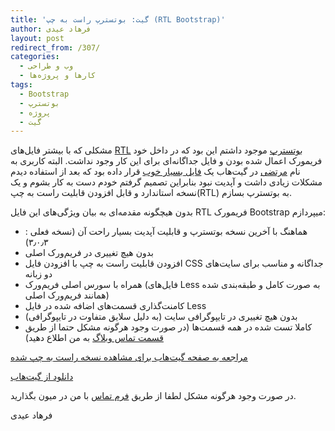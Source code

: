 ```yaml
---
title: 'گیت: بوتسترپ راست به چپ (RTL Bootstrap)'
author: فرهاد عیدی
layout: post
redirect_from: /307/
categories:
  - وب و طراحی
  - کارها و پروژه‌ها
tags:
  - Bootstrap
  - بوتسترپ
  - پروژه
  - گیت
---
```


مشکلی که با بیشتر فایل‌های [RTL][1] [بوتسترپ][2] موجود داشتم این بود که در داخل خود فریمورک اعمال شده بودن و فایل جداگانه‌ای برای این کار وجود نداشت. البته کاربری به نام [مرتضی][3] در گیت‌هاب یک [فایل بسیار خوب][4] قرار داده بود که بعد از استفاده دیدم مشکلات زیادی داشت و آپدیت نبود بنابراین تصمیم گرفتم خودم دست به کار بشوم و یک نسخه استاندارد و قابل افزودن قابلیت راست به چپ(RTL) به بوتسترپ بسازم.

<!-- more -->

بدون هیچگونه مقدمه‌ای به بیان ویژگی‌های این فایل RTL فریمورک Bootstrap میپردازم:

  * هماهنگ با آخرین نسخه بوتسترپ و قابلیت آپدیت بسیار راحت آن (نسخه فعلی : ۳٫۰٫۳)
  * بدون هیچ تغییری در فریم‌ورک اصلی
  * افزودن قابلیت راست به چپ با افزودن فایل CSS جداگانه و مناسب برای سایت‌های دو زبانه
  * همراه با سورس اصلی فریم‌ورک (فایل‌های Less به صورت کامل و طبقه‌بندی شده همانند فریم‌ورک اصلی)
  * کامنت‌گذاری قسمت‌های اضافه شده در فایل Less
  * بدون هیچ تغییری در تایپوگرافی سایت (به دلیل سلایق متفاوت در تایپوگرافی)
  * کاملا تست شده در همه قسمت‌ها (در صورت وجود هرگونه مشکل حتما از طریق [قسمت تماس وبلاگ][5] به من اطلاع دهید)

[مراجعه به صفحه گیت‌هاب برای مشاهده نسخه راست به چپ شده][1]

[دانلود از گیت‌هاب][6]

در صورت وجود هرگونه مشکل لطفا از طریق [فرم تماس][5] با من در میون بگذارید.

فرهاد عیدی

 [1]: https://github.com/farhadeidi/bootstrap-rtl
 [2]: http://getbootstrap.com/
 [3]: https://github.com/morteza
 [4]: https://github.com/morteza/bootstrap-rtl
 [5]: /contact
 [6]: https://github.com/farhadeidi/bootstrap-rtl/archive/master.zip